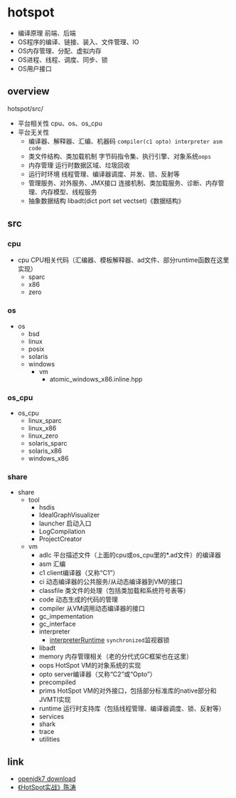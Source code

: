 # hotspot
* 编译原理 前端、后端
* OS程序的编译、链接、装入、文件管理、IO
* OS内存管理、分配、虚拟内存
* OS进程、线程、调度、同步、锁
* OS用户接口
  
## overview
hotspot/src/

- 平台相关性 cpu、os、os_cpu
- 平台无关性
  * 编译器、解释器、汇编、机器码 `compiler(c1 opto) interpreter asm code`
  * 类文件结构、类加载机制 字节码指令集、执行引擎、对象系统`oops`
  * 内存管理 运行时数据区域、垃圾回收
  * 运行时环境 线程管理、编译器调度、并发、锁、反射等
  * 管理服务、对外服务、JMX接口 连接机制、类加载服务、诊断、内存管理、内存模型、线程服务
  * 抽象数据结构 libadt(dict port set vectset)《数据结构》

## src

### cpu
* cpu CPU相关代码（汇编器、模板解释器、ad文件、部分runtime函数在这里实现）         
  * sparc
  * x86
  * zero

### os
* os
  * bsd
  * linux
  * posix
  * solaris
  * windows
    * vm
      * atomic_windows_x86.inline.hpp

### os_cpu
* os_cpu
  * linux_sparc
  * linux_x86
  * linux_zero
  * solaris_sparc
  * solaris_x86
  * windows_x86

### share
* share
  * tool
    * hsdis
    * IdealGraphVisualizer
    * launcher 启动入口
    * LogCompilation
    * ProjectCreator
  * vm
    * adlc 平台描述文件（上面的cpu或os_cpu里的*.ad文件）的编译器
    * asm 汇编
    * c1 client编译器（又称“C1”）
    * ci 动态编译器的公共服务/从动态编译器到VM的接口
    * classfile 类文件的处理（包括类加载和系统符号表等）
    * code 动态生成的代码的管理
    * compiler 从VM调用动态编译器的接口
    * gc_impementation
    * gc_interface
    * interpreter
      * [interpreterRuntime](/docs/10-java/src/openjdk/hotspot.src/share.vm/interpreter/interpreterRuntime.md) `synchronized`监视器锁
    * libadt
    * memory 内存管理相关（老的分代式GC框架也在这里）
    * oops HotSpot VM的对象系统的实现
    * opto server编译器（又称“C2”或“Opto”）
    * precompiled
    * prims HotSpot VM的对外接口，包括部分标准库的native部分和JVMTI实现
    * runtime 运行时支持库（包括线程管理、编译器调度、锁、反射等）
    * services
    * shark
    * trace
    * utilities


## link
* [openjdk7 download](http://download.java.net/openjdk/jdk7/promoted/b147/openjdk-7-fcs-src-b147-27_jun_2011.zip)
* [《HotSpot实战》陈涛](/99-book/notes/10-java/HotSpot实战.md)